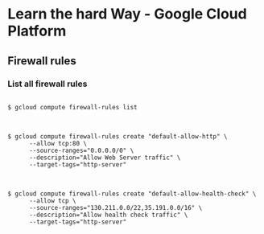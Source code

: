 # Learn the hard Way - Google Cloud Platform


## Firewall rules

### List all firewall rules
<pre>
<code>
$ gcloud compute firewall-rules list
</code>
</pre>

<pre>
<code>
$ gcloud compute firewall-rules create "default-allow-http" \
      --allow tcp:80 \
      --source-ranges="0.0.0.0/0" \
      --description="Allow Web Server traffic" \
      --target-tags="http-server"
</code>
</pre>


<pre>
<code>
$ gcloud compute firewall-rules create "default-allow-health-check" \
      --allow tcp \
      --source-ranges="130.211.0.0/22,35.191.0.0/16" \
      --description="Allow health check traffic" \
      --target-tags="http-server"
</code>
</pre>


